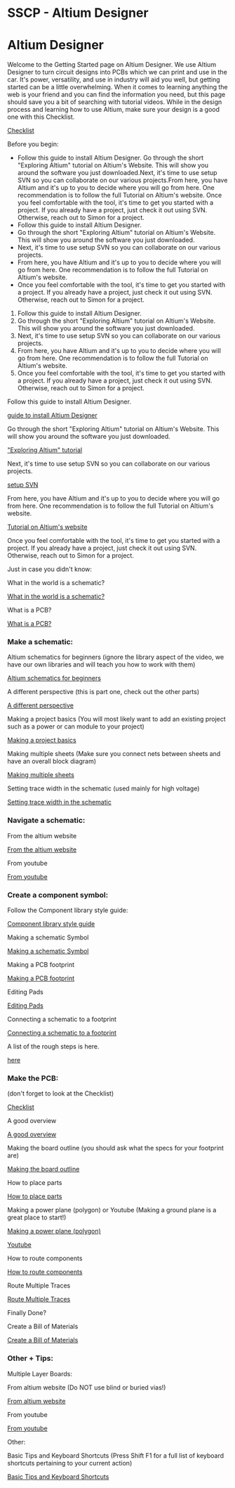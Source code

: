 # SSCP - Altium Designer

# Altium Designer

Welcome to the Getting Started page on Altium Designer. We use Altium Designer to turn circuit designs into PCBs which we can print and use in the car. It's power, versatility, and use in industry will aid you well, but getting started can be a little overwhelming. When it comes to learning anything the web is your friend and you can find the information you need, but this page should save you a bit of searching with tutorial videos. While in the design process and learning how to use Altium, make sure your design is a good one with this Checklist.

[Checklist](/home/sscp-2012-2013/electrical-2012-2013/electrical-administation/board-design-guidelines)

Before you begin:

* Follow this guide to install Altium Designer. Go through the short "Exploring Altium" tutorial on Altium's Website. This will show you around the software you just downloaded.Next, it's time to use setup SVN so you can collaborate on our various projects.From here, you have Altium and it's up to you to decide where you will go from here. One recommendation is to follow the full Tutorial on Altium's website. Once you feel comfortable with the tool, it's time to get you started with a project. If you already have a project, just check it out using SVN. Otherwise, reach out to Simon for a project.
* Follow this guide to install Altium Designer. 
* Go through the short "Exploring Altium" tutorial on Altium's Website. This will show you around the software you just downloaded.
* Next, it's time to use setup SVN so you can collaborate on our various projects.
* From here, you have Altium and it's up to you to decide where you will go from here. One recommendation is to follow the full Tutorial on Altium's website. 
* Once you feel comfortable with the tool, it's time to get you started with a project. If you already have a project, just check it out using SVN. Otherwise, reach out to Simon for a project.

1. Follow this guide to install Altium Designer. 
2. Go through the short "Exploring Altium" tutorial on Altium's Website. This will show you around the software you just downloaded.
3. Next, it's time to use setup SVN so you can collaborate on our various projects.
4. From here, you have Altium and it's up to you to decide where you will go from here. One recommendation is to follow the full Tutorial on Altium's website. 
5. Once you feel comfortable with the tool, it's time to get you started with a project. If you already have a project, just check it out using SVN. Otherwise, reach out to Simon for a project.

Follow this guide to install Altium Designer. 

[guide to install Altium Designer](/home/sscp-2020-2021/electrical-2020-2021/electrical-fundamentals/altium-designer-installation)

Go through the short "Exploring Altium" tutorial on Altium's Website. This will show you around the software you just downloaded.

["Exploring Altium" tutorial](https://www.altium.com/documentation/altium-designer/exploring-altium-designer)

Next, it's time to use setup SVN so you can collaborate on our various projects.

[ setup SVN](/home/sscp-2020-2021/electrical-2020-2021/electrical-fundamentals/altium-designer-svn)

From here, you have Altium and it's up to you to decide where you will go from here. One recommendation is to follow the full Tutorial on Altium's website. 

[Tutorial on Altium's website](https://www.altium.com/documentation/altium-designer/from-idea-to-manufacture-driving-a-pcb-design-through-altium-designer?version=18.1)

Once you feel comfortable with the tool, it's time to get you started with a project. If you already have a project, just check it out using SVN. Otherwise, reach out to Simon for a project.

Just in case you didn't know:

What in the world is a schematic? 

[What in the world is a schematic?](http://www.youtube.com/watch?v=9cps7Q_IrX0)

What is a PCB?

[What is a PCB?](http://en.wikipedia.org/wiki/Printed_circuit_board)

### Make a schematic:

[](#h.s7r8evusobxt)

Altium schematics for beginners (ignore the library aspect of the video, we have our own libraries and will teach you how to work with them)

[Altium schematics for beginners](http://www.youtube.com/watch?v=Y7PY1nBtImk&feature=plcp&context=C31fd84fUDOEgsToPDskLZW-XWqlLXYxZZ7xqrukJq)

A different perspective (this is part one, check out the other parts)

[A different perspective](http://www.youtube.com/watch?v=TTr7_SN2b8Y)

Making a project basics (You will most likely want to add an existing project such as a power or can module to your project)

[Making a project basics](http://videos.altium.com/trainingcenter/player.html?ep=1033)

Making multiple sheets (Make sure you connect nets between sheets and have an overall block diagram)

[Making multiple sheets](http://videos.altium.com/trainingcenter/player.html?ep=1021)

Setting trace width in the schematic (used mainly for high voltage)

[Setting trace width in the schematic](http://videos.altium.com/trainingcenter/player.html?ep=1017)

### Navigate a schematic:

[](#h.hum0c6dx3ukt)

From the altium website

[From the altium website](http://videos.altium.com/trainingcenter/player.html?ep=1018)

From youtube

[From youtube](http://www.youtube.com/watch?v=hew6bPADJZ0&feature=plcp&context=C3afe0cfUDOEgsToPDskIfEoCAW4Ulp0UCV2N9eXg1)

### Create a component symbol:

[](#h.r9mg1g9k4djq)

Follow the Component library style guide:

[Component library style guide](/home/sscp-2012-2013/electrical-2012-2013/design-references/component-library-style-guide)

Making a schematic Symbol

[Making a schematic Symbol](http://videos.altium.com/trainingcenter/player.html?ep=1044)

Making a PCB footprint

[Making a PCB footprint](http://videos.altium.com/trainingcenter/player.html?ep=1043)

Editing Pads

[Editing Pads](http://videos.altium.com/trainingcenter/player.html?ep=1011)

Connecting a schematic to a footprint

[Connecting a schematic to a footprint](http://videos.altium.com/trainingcenter/player.html?ep=1050)

A list of the rough steps is here.

[here](/home/sscp-2012-2013/electrical-2012-2013/electrical-fundamentals/making-schematic-symbol-steps)

### Make the PCB: 

[](#h.ey54b46z78ir)

(don't forget to look at the Checklist)

[Checklist](/home/sscp-2012-2013/electrical-2012-2013/electrical-administation/board-design-guidelines)

A good overview

[A good overview](http://www.youtube.com/watch?v=9u0Fzpb0yZU&feature=plcp&context=C30e8116UDOEgsToPDskJ09L5VakLX6tzsWWRkOl9p)

Making the board outline (you should ask what the specs for your footprint are)

[Making the board outline](http://videos.altium.com/trainingcenter/player.html?ep=1048)

How to place parts

[How to place parts](http://videos.altium.com/trainingcenter/player.html?ep=1036)

Making a power plane (polygon) or Youtube (Making a ground plane is a great place to start!)

[Making a power plane (polygon)](http://videos.altium.com/trainingcenter/player.html?ep=1009)

[Youtube](http://www.youtube.com/watch?v=pg6l02Rinos&feature=plcp&context=C30b1cc7UDOEgsToPDskK8YnGwyQSzd_wMZgyXo6Dg)

How to route components

[How to route components](http://www.altium.com/training/en/training-videos.cfm#,0,0,1037)

Route Multiple Traces

[Route Multiple Traces](http://videos.altium.com/trainingcenter/player.html?ep=1010)

Finally Done?

Create a Bill of Materials

[Create a Bill of Materials](http://videos.altium.com/trainingcenter/player.html?ep=1050)

### Other + Tips:

[](#h.trvdp1rik25a)

Multiple Layer Boards:

From altium website (Do NOT use blind or buried vias!)

[From altium website](http://videos.altium.com/trainingcenter/player.html?ep=1022)

From youtube

[From youtube](http://www.youtube.com/watch?v=OaefGeQrRkA&feature=plcp&context=C36cef86UDOEgsToPDskIX1Hn1oBMeuZ8SFzqD8uv1)

Other:

Basic Tips and Keyboard Shortcuts (Press Shift F1 for a full list of keyboard shortcuts pertaining to your current action)

[Basic Tips and Keyboard Shortcuts](http://www.johnstowers.co.nz/blog/index.php/reference/altium-designer-tips/)

